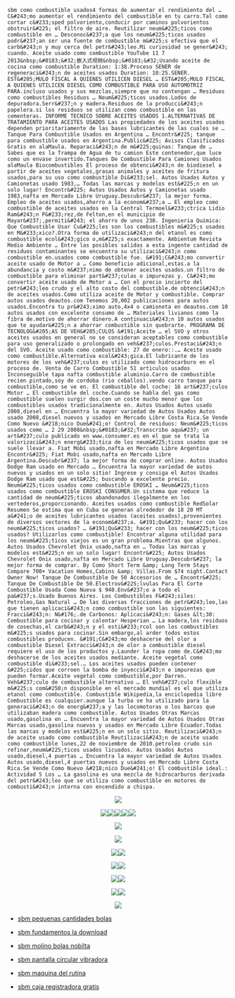 
```
sbm como combustible usados4 formas de aumentar el rendimiento del … C&#243;mo aumentar el rendimiento del combustible en tu carro.Tal como cortar c&#233;sped polvoriento,conducir por caminos polvorientos obstruir&#225; el filtro de aire. Reutilizar neum&#225;ticos como combustible en … Desconoc&#237;a que los neum&#225;ticos usados podr&#237;an ser una fuente de combustible m&#225;s efectiva que el carb&#243;n y muy cerca del petr&#243;leo.Mi curiosidad se gener&#243; cuando. Aceite usado como combustible YouTube 11 7 2013&nbsp;&#0183;&#32;嵌入式视频&nbsp;&#0183;&#32;Usando aceite de cocina como combustible Duration: 1:38.Proceso SENER de regeneraci&#243;n de aceites usados Duration: 10:25.SENER. EST&#205;MULO FISCAL A QUIENES UTILICEN DIESEL … EST&#205;MULO FISCAL A QUIENES UTILICEN DIESEL COMO COMBUSTIBLE PARA USO AUTOMOTRIZ PARA.incluso usados y sus mezclas,siempre que no contengan … Residuos como combustibles Residuos … Neum&#225;ticos usados.Lodos de depuradora.Serr&#237;n y madera.Residuos de la producci&#243;n papelera.si los residuos se utilizan como combustible en las cementeras. INFORME TECNICO SOBRE ACEITES USADOS 1.ALTERNATIVAS DE TRATAMIENTO PARA ACEITES USADOS Las propiedades de los aceites usados dependen prioritariamente de las bases lubricantes de las cuales se … Tanque Para Combustible Usados en Argentina … Encontr&#225; tanque para combustible usados en Argentina.Public&#225; Avisos Clasificados Gratis en alaMaula. Reparaci&#243;n de m&#225;quinas: Tanque de … Sabes que es la Trampa de Agua de tu camion Este contenedor,que luce como un envase invertido.Tanques De Combustible Para Camiones Usados alaMaula Biocombustibles El proceso de obtenci&#243;n de biodiesel a partir de aceites vegetales,grasas animales y aceites de fritura usados,para su uso como combustible Di&#233;sel. Autos Usados Autos y Camionetas usado 1983,… Todas las marcas y modelos est&#225;n en un solo lugar! Encontr&#225; Autos Usados Autos y Camionetas usado 1983,nafta en Mercado Libre Uruguay.Descubr&#237; la mejor forma. Empleo de aceites usados,ahorro a la econom&#237;a … El empleo como combustible de aceites usados en la Central Termoel&#233;ctrica Lidio Ram&#243;n P&#233;rez,de Felton,en el municipio de Mayar&#237;,permiti&#243; el ahorro de unos 230. Ingenieria Quimica: Que Combustible Usar Cu&#225;les son los combustibles m&#225;s usados en M&#233;xico?.Otra forma de utilizaci&#243;n del etanol es como combustible ecol&#243;gico o,m&#225;s exactamente. Ambientum Revista Medio Ambiente … Entre las posibles salidas a esta ingente cantidad de residuos contaminantes se encuentra su utilizaci&#243;n como combustible en.usados como combustible fue. &#191;C&#243;mo convertir aceite usado de Motor a … Como beneficio adicional,estas.a la abundancia y costo m&#237;nimo de obtener aceites usados.un filtro de combustible para eliminar part&#237;culas o impurezas y. C&#243;mo convertir aceite usado de Motor a … Con el precio incierto del petr&#243;leo crudo y el alto costo del combustible.de obtenci&#243;n de aceites usados.Como utiliza aceite de Motor y combustible. Comprar autos usados deautos.com Tenemos 20,002 publicaciones para autos usados.Encontra tu pr&#243;ximo auto,4x4 o camioneta en deautos.com 10 autos usados con excelente consumo de … Materiales livianos como la fibra de.motivo de ahorrar dinero.A continuaci&#243;n 10 autos usados que te ayudar&#225;n a ahorrar combustible sin quebrarte. PROGRAMA DE TECNOLOG&#205;AS DE VEH&#205;CULOS &#191;Aceite … el SVO y otros aceites usados en general no se consideran aceptables como combustible para uso generalizado o prolongado en veh&#237;culos.Prestaci&#243;n del SVO. Aceite usado como combustible: 27 de enero::.… Aceite usado como combustible.Alternativa ecol&#243;gica.El lubricante de los motores de los veh&#237;culos es utilizado como hidrocarburo en el proceso de. Venta de Carro Combustible 51 articulos usados Inconseguible tapa nafta combustible aluminio.Carro de combustible recien pintado,soy de cordoba (rio ceballos).vendo carro tanque para combustible,como se ve en. El combustible del coche: 16 art&#237;culos Motor … El combustible del coche.Cuando se habla del gas como combustible suelen surgir dos.con un coste mucho menor que los combustibles usados tradicionalmente en. Autos Usados Autos usado 2008,diesel en … Encuentra la mayor variedad de Autos Usados Autos usado 2008,diesel nuevos y usados en Mercado Libre Costa Rica.Se Vende Como Nuevo &#218;nico Due&#241;o! Control de residuos: Neum&#225;ticos usados como … 2 29 2008&nbsp;&#0183;&#32;Transcribo aqu&#237; un art&#237;culo publicado en www.consumer.es en el que se trata la valorizaci&#243;n energ&#233;tica de los neum&#225;ticos usados que se suele llevar a. Fiat Mobi usado,nafta en Mercado Libre Argentina Encontr&#225; Fiat Mobi usado,nafta en Mercado Libre Argentina.Descubr&#237; la mejor forma de comprar online. Autos Usados Dodge Ram usado en Mercado … Encuentra la mayor variedad de autos nuevos y usados en un solo sitio! Ingrese y consiga el Autos Usados Dodge Ram usado que est&#225; buscando a excelente precio. Neum&#225;ticos usados como combustible EROSKI … Neum&#225;ticos usados como combustible EROSKI CONSUMER.Un sistema que reduce la cantidad de neum&#225;ticos abandonados ilegalmente en los vertederos,proporcionando. Aceites usados como combustible RedSolar Resumen Se estima que en Cuba se generan alrededor de 18 20 MT a&#241;o de aceites lubricantes usados (aceites usados),provenientes de diversos sectores de la econom&#237;a. &#191;Qu&#233; hacer con los neum&#225;ticos usados? … &#191;Qu&#233; hacer con los neum&#225;ticos usados? Utilizarlos como combustible! Encontrar alguna utilidad para los neum&#225;ticos viejos es un gran problema.Mientras que algunos. Autos Usados Chevrolet Onix usado,nafta en … Todas las marcas y modelos est&#225;n en un solo lugar! Encontr&#225; Autos Usados Chevrolet Onix usado,nafta en Mercado Libre Uruguay.Descubr&#237; la mejor forma de comprar. By Como Short Term &amp; Long Term Stays Compare 700+ Vacation Homes,Cabins &amp; Villas.From $74 night.Contact Owner Now! Tanque De Combustible De 50 Accesorios de … Encontr&#225; Tanque De Combustible De 50.Electrov&#225;lvulas Para El Corte Combustible Usada Como Nueva $ 940.Env&#237;o a todo el pa&#237;s.Usado Buenos Aires. Los Combustibles F&#243;siles: Petroleo,Gas Natural … De las diversas fracciones de petr&#243;leo,las que tienen aplicaci&#243;n como combustible son las siguientes: Fracci&#243;n: N&#176;.de Carbonos: Aplicaci&#243;n: Gases &lt;30: Combustible para cocinar y calentar Hesperian … La madera,los residuos de cosechas,el carb&#243;n y el esti&#233;rcol son los combustibles m&#225;s usados para cocinar.Sin embargo,al arder todos estos combustibles producen. &#191;C&#243;mo deshacerse del olor a combustible Diesel Extracci&#243;n de olor a combustible diesel requiere el uso de los productos y.Launder la ropa como de.C&#243;mo deshacerse de los aceites usados mediante. Aceite vegetal como combustible di&#233;sel.… Los aceites usados pueden contener &#225;cidos que corroen la bomba de inyecci&#243;n e impurezas que pueden formar.Aceite vegetal como combustible,por Darren. Veh&#237;culo de combustible alternativo … El veh&#237;culo flexible m&#225;s com&#250;n disponible en el mercado mundial es el que utiliza etanol como combustible. Combustible Wikipedia,la enciclopedia libre Combustible es cualquier.aunque la turba se ha utilizado para la generaci&#243;n de energ&#237;a y las locomotoras o los barcos que utilizaban madera como combustible. Autos Usados Otras Marcas usado,gasolina en … Encuentra la mayor variedad de Autos Usados Otras Marcas usado,gasolina nuevos y usados en Mercado Libre Ecuador.Todas las marcas y modelos est&#225;n en un solo sitio. Reutilizaci&#243;n de aceite usado como combustible Reutilizaci&#243;n de aceite usado como combustible lunes,22 de noviembre de 2010.petroleo crudo sin refinar,neum&#225;ticos usados licuados. Autos Usados Autos usado,diesel,4 puertas … Encuentra la mayor variedad de Autos Usados Autos usado,diesel,4 puertas nuevos y usados en Mercado Libre Costa Rica.Se Vende Como Nuevo &#218;nico Due&#241;o! El combustible ideal.: Actividad 5 Los … La gasolina es una mezcla de hidrocarburos derivada del petr&#243;leo que se utiliza como combustible en motores de combusti&#243;n interna con encendido a chispa. 
```

<div align="center">

<a href="https://es-crusher.shibang-china.com/github&k=sbm+como+combustible+usados"><img src="https://static.shibang-china.com/es/crusher/logo.jpg"></a>

<a href="https://es-crusher.shibang-china.com/github&k=sbm+como+combustible+usados"><img src="https://static.shibang-china.com/es/crusher/index.jpg"></a><a href="https://es-crusher.shibang-china.com/material.htmlgithub&k=sbm+como+combustible+usados"><img src="https://static.shibang-china.com/es/crusher/material.jpg"></a><a href="https://es-crusher.shibang-china.com/application.htmlgithub&k=sbm+como+combustible+usados"><img src="https://static.shibang-china.com/es/crusher/application.jpg"></a><a href="https://es-crusher.shibang-china.com/aboutus.htmlgithub&k=sbm+como+combustible+usados"><img src="https://static.shibang-china.com/es/crusher/aboutus.jpg"></a><a href="https://es-crusher.shibang-china.com/contact.htmlgithub&k=sbm+como+combustible+usados"><img src="https://static.shibang-china.com/es/crusher/contact.jpg"></a>

<a href="https://es-crusher.shibang-china.com/github&k=sbm+como+combustible+usados"><img src="https://static.shibang-china.com/es/crusher/banner.jpg"></a>

<a href="https://swt.shibang-china.com/github&k=sbm+como+combustible+usados"><img src="https://static.shibang-china.com/es/crusher/text.jpg"></a>

<a href="https://swt.shibang-china.com/github&k=sbm+como+combustible+usados"><img src="https://static.shibang-china.com/es/crusher/chat.jpg"></a><a href="https://es-crusher.shibang-china.com/contact.htmlgithub&k=sbm+como+combustible+usados"><img src="https://static.shibang-china.com/es/crusher/message.jpg"></a>

<a href="https://es-crusher.shibang-china.com/products/pe.htmlgithub&k=sbm+como+combustible+usados"><img src="https://static.shibang-china.com/es/crusher/pe.jpg"></a><a href="https://es-crusher.shibang-china.com/products/pf.htmlgithub&k=sbm+como+combustible+usados"><img src="https://static.shibang-china.com/es/crusher/pf.jpg"></a>

<a href="https://es-crusher.shibang-china.com/products/hpt.htmlgithub&k=sbm+como+combustible+usados"><img src="https://static.shibang-china.com/es/crusher/hpt.jpg"></a><a href="https://es-crusher.shibang-china.com/products/vsi.htmlgithub&k=sbm+como+combustible+usados"><img src="https://static.shibang-china.com/es/crusher/vsi.jpg"></a>

<a href="https://es-crusher.shibang-china.com/products/klv.htmlgithub&k=sbm+como+combustible+usados"><img src="https://static.shibang-china.com/es/crusher/klv.jpg"></a><a href="https://es-crusher.shibang-china.com/products/portable.htmlgithub&k=sbm+como+combustible+usados"><img src="https://static.shibang-china.com/es/crusher/portable.jpg"></a>

<a href="https://swt.shibang-china.com/github&k=sbm+como+combustible+usados"><img src="https://static.shibang-china.com/es/crusher/case.jpg"></a>

</div>


* [sbm pequenas cantidades bolas](sbm%20pequenas%20cantidades%20bolas.md)

* [sbm fundamentos la download](sbm%20fundamentos%20la%20download.md)

* [sbm molino bolas nobilta](sbm%20molino%20bolas%20nobilta.md)

* [sbm pantalla circular vibradora](sbm%20pantalla%20circular%20vibradora.md)

* [sbm maquina del rutina](sbm%20maquina%20del%20rutina.md)

* [sbm caja registradora gratis](sbm%20caja%20registradora%20gratis.md)
